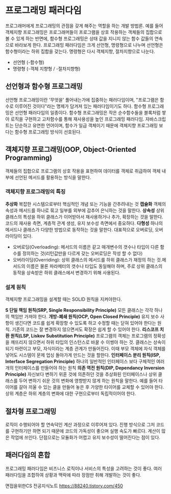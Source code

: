 # 프로그래밍 패러다임

프로그래머에게 프로그래밍의 관점을 갖게 해주는 역할을 하는 개발 방법론. 예를 들어 객체지향 프로그래밍은 프로그래머들이 프로그램을 상호 작용하는 객체들의 집합으로 볼 수 있게 하는 반면에, 함수형 프로그래밍은 상태 값을 지니지 않는 함수 값들의 연속으로 바라보게 한다.
프로그래밍 패러다임은 크게 선언형, 명령형으로 나누며 선언형은 함수형이라는 하위 집합을 갖는다. 명령형은 다시 객체지향, 절차지향으로 나눈다.

- 선언형 (-함수형)
- 명령형 (-객체 지향형 / -절차지향형)

## 선언형과 함수형 프로그래밍

선언형 프로그래밍이란 '무엇을' 풀어내는가에 집중하는 패러다임이며, "프로그램은 함수로 이루어진 것이다"라는 명제가 담겨져 있는 패러다임이기도 하다. 함수형 프로그래밍은 선언형 패러다임의 일종이다.
함수형 프로그래밍은 작은 순수함수들을 블록처럼 쌓아 로직을 구현하고 고차함수를 통해 재사용성을 높인 프로그래밍 패러다임. 자바스크립트는 단순하고 유연한 언어이며, 함수가 일급 객체이기 때문에 객체지향 프로그래밍 보다는 함수형 프로그래밍 방식이 선호된다.

## 객체지향 프로그래밍(OOP, Object-Oriented Programming)

객체들의 집합으로 프로그램의 상호 작용을 표현하여 데이터를 객체로 취급하여 객체 내부에 선언된 메서드를 활용하는 방식을 말한다.

### 객체지향 프로그래밍의 특징

**추상화**
복잡한 시스템으로부터 핵심적인 개념 또는 기능을 간추려내는 것
**캡슐화**
객체의 속성과 메서드를 하나로 묶고 일부를 외부에 감추어 은닉하는 것을 말한다.
**상속성**
상위 클래스의 특성을 하위 클래스가 이어받아서 재사용하거나 추가, 확장하는 것을 말한다. 코드의 재사용 측면, 계층적 관계 생성, 유지 보수성 측면에서 중요하다.
**다형성**
하나의 메서드나 클래스가 다양한 방법으로 동작하는 것을 말한다. 대표적으로 오버로딩, 오버라이딩이 있다.

- 오버로딩(Overloading): 메서드의 이름은 같고 매개변수의 갯수나 타입이 다른 함수를 정의하는 것(리턴값만을 다르게 갖는 오버로딩은 작성 할 수 없다)
- 오버라이딩(Overriding): 상위 클래스의 메서드를 하위 클래스가 재정의 하는 것.메서드의 이름은 물론 파라메터의 갯수나 타입도 동일해야 하며, 주로 상위 클래스의 동작을 상속받은 하위 클래스에서 변경하기 위해 사용된다.

### 설계 원칙

객체지향 프로그래밍을 설계할 때는 SOLID 원칙을 지켜야한다.

**S 단일 책임 원칙(SRP, Single Responsibility Principle)**
모든 클래스는 각각 하나의 책임만 가져야 한다.
**개방-폐쇄 원칙(OCP, Open Closed Principle)**
유지 보수 사항이 생긴다면 코드를 쉽게 확장항 수 있도록 하고 수정할 때는 닫혀 있어야 한다는 원칙. 기존의 코드는 잘 변경하지 않으면서도 확장은 쉽게 할 수 있어야 한다.
**리스코프 치환 원칙(LSP, Liskov Substitution Principle)**
프로그램의 객체는 프로그램의 정확성을 깨뜨리지 않으면서 하위 타입의 인스턴스로 바꿀 수 이썽야 하는 것. 클래스는 상속이 되기 마련이고 부모, 자식이라는 계층 관계가 만들어진다. 이때 부모 객체에 자식 객체를 넣어도 시스템이 문제 업싱 돌아가게 만드는 것을 할한다.
**인터페이스 분리 원칙(ISP, Interface Segregation Principle)**
하나의 일반적인 인터페이스 보다 구체적인 여러 개의 인터페이스를 만들어야 하는 원칙
**의존 역전 원칙(DIP, Dependancy Inversion Principle)**
자신보다 변하기 위훈 것에 의존하던 것을 추상화된 인터페이스나 상위 클래스를 두어 변하기 쉬운 것의 변화에 영향받지 않게 하는 원칙을 말한다. 예를 들어 타이어를 갈아 끼울 수 있는 클을 만들어 놓은 후 가양한 타이어를 교체할 수 있어야 한다. 상위 계층은 하위 계층의 변화에 대한 구현으로부터 독립적이어야 한다.

## 절차형 프로그래밍

로직이 수행되어야 할 연속덕인 계산 과정으로 이루어져 있다. 진행 방식으로 그저 코드를 구현하기만 하면 되기 때문에 코드의 가독성이 좋으며 실행 속도가 빠르다. 계산이 많은 작업에 쓰인다. 단점으로는 모듈화가 어렵고 유지 보수성이 떨어진다는 점이 있다.

## 패러다임의 혼합

프로그래밍 패러다임은 비즈니스 로직이나 서비스의 특성을 고려하는 것이 좋다. 여러 패러다임을 조합하여 상황과 맥락에 따라 장점만 취해 개발하는 것이 좋다.

면접을위한CS 전공지식노트
https://88240.tistory.com/450
